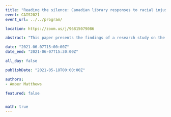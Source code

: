 ```yaml
---
title: "Reading the silence: Canadian library responses to racial injustice"
event: CAIS2021
event_url: ../../program/

location: https://zoom.us/j/96815079086

abstract: "This paper presents the findings of a research study on the statements issued by the Canadian library community in the wake of George Floyd’s death in May 2020. The study employed mixed-methods content analysis to (a) identify formal responses between May to August 2020; (b) analyze themes; and, (c) identify commitments for future accountability and research. Ninety-seven organizations were in the study and represent large public and academic libraries along with provincial, national, and professional associations. The results show that one third of the sampled Canadian library community formally responded with an organizational statement and fewer situated their organizations as contributors to systemic racism in Canadian society"

date: "2021-06-07T15:00:00Z"
date_end: "2021-06-07T15:30:00Z"

all_day: false

publishDate: "2021-05-18T00:00:00Z"

authors:
- Amber Matthews

featured: false


math: true
---
```

